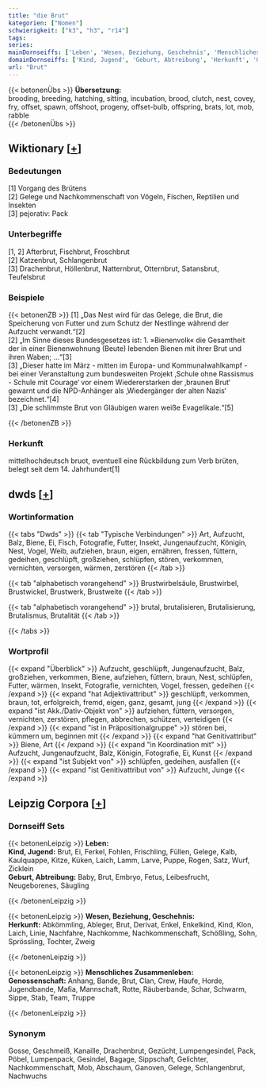 ```yaml
---
title: "die Brut"
kategorien: ["Nomen"]
schwierigkeit: ["k3", "h3", "r14"]
tags:
series:
mainDornseiffs: ['Leben', 'Wesen, Beziehung, Geschehnis', 'Menschliches Zusammenleben']
domainDornseiffs: ['Kind, Jugend', 'Geburt, Abtreibung', 'Herkunft', 'Genossenschaft']
url: "Brut"
---
```


{{< betonenÜbs >}}
**Übersetzung:**  
brooding, breeding, hatching, sitting, incubation, brood, clutch, nest, covey, fry, offset, spawn, offshoot, progeny, offset-bulb, offspring, brats, lot, mob, rabble  
{{< /betonenÜbs >}}

## Wiktionary [[+](https://de.wiktionary.org/wiki/Brut)]

### Bedeutungen
[1] Vorgang des Brütens  
[2] Gelege und Nachkommenschaft von Vögeln, Fischen, Reptilien und Insekten  
[3] pejorativ: Pack  

### Unterbegriffe
[1, 2] Afterbrut, Fischbrut, Froschbrut  
[2] Katzenbrut, Schlangenbrut  
[3] Drachenbrut, Höllenbrut, Natternbrut, Otternbrut, Satansbrut, Teufelsbrut  

### Beispiele
{{< betonenZB >}}
[1] „Das Nest wird für das Gelege, die Brut, die Speicherung von Futter und zum Schutz der Nestlinge während der Aufzucht verwandt.“[2]  
[2] „Im Sinne dieses Bundesgesetzes ist: 1. »Bienenvolk« die Gesamtheit der in einer Bienenwohnung (Beute) lebenden Bienen mit ihrer Brut und ihren Waben; …“[3]  
[3] „Dieser hatte im März - mitten im Europa- und Kommunalwahlkampf - bei einer Veranstaltung zum bundesweiten Projekt ‚Schule ohne Rassismus - Schule mit Courage‘ vor einem Wiedererstarken der ‚braunen Brut‘ gewarnt und die NPD-Anhänger als ‚Wiedergänger der alten Nazis‘ bezeichnet.“[4]  
[3] „Die schlimmste Brut von Gläubigen waren weiße Evagelikale.“[5]  

{{< /betonenZB >}}
### Herkunft
mittelhochdeutsch bruot, eventuell eine Rückbildung zum Verb brüten, belegt seit dem 14. Jahrhundert[1]  



## dwds [[+](https://www.dwds.de/wb/Brut)]

### Wortinformation
{{< tabs "Dwds" >}}
{{< tab "Typische Verbindungen" >}}
Art, Aufzucht, Balz, Biene, Ei, Fisch, Fotografie, Futter, Insekt, Jungenaufzucht, Königin, Nest, Vogel, Weib, aufziehen, braun, eigen, ernähren, fressen, füttern, gedeihen, geschlüpft, großziehen, schlüpfen, stören, verkommen, vernichten, versorgen, wärmen, zerstören
{{< /tab >}}

{{< tab "alphabetisch vorangehend" >}}
Brustwirbelsäule, Brustwirbel, Brustwickel, Brustwerk, Brustweite
{{< /tab >}}

{{< tab "alphabetisch vorangehend" >}}
brutal, brutalisieren, Brutalisierung, Brutalismus, Brutalität
{{< /tab >}}

{{< /tabs >}}

### Wortprofil
{{< expand "Überblick" >}} Aufzucht, geschlüpft, Jungenaufzucht, Balz, großziehen, verkommen, Biene, aufziehen, füttern, braun, Nest, schlüpfen, Futter, wärmen, Insekt, Fotografie, vernichten, Vogel, fressen, gedeihen {{< /expand >}}
{{< expand "hat Adjektivattribut" >}} geschlüpft, verkommen, braun, tot, erfolgreich, fremd, eigen, ganz, gesamt, jung {{< /expand >}}
{{< expand "ist Akk./Dativ-Objekt von" >}} aufziehen, füttern, versorgen, vernichten, zerstören, pflegen, abbrechen, schützen, verteidigen {{< /expand >}}
{{< expand "ist in Präpositionalgruppe" >}} stören bei, kümmern um, beginnen mit {{< /expand >}}
{{< expand "hat Genitivattribut" >}} Biene, Art {{< /expand >}}
{{< expand "in Koordination mit" >}} Aufzucht, Jungenaufzucht, Balz, Königin, Fotografie, Ei, Kunst {{< /expand >}}
{{< expand "ist Subjekt von" >}} schlüpfen, gedeihen, ausfallen {{< /expand >}}
{{< expand "ist Genitivattribut von" >}} Aufzucht, Junge {{< /expand >}}

## Leipzig Corpora [[+](https://corpora.uni-leipzig.de/en/res?word=Brut&corpusId=deu_newscrawl-public_2018)]

### Dornseiff Sets
{{< betonenLeipzig >}}
**Leben:**  
**Kind, Jugend:** Brut, Ei, Ferkel, Fohlen, Frischling, Füllen, Gelege, Kalb, Kaulquappe, Kitze, Küken, Laich, Lamm, Larve, Puppe, Rogen, Satz, Wurf, Zicklein  
**Geburt, Abtreibung:** Baby, Brut, Embryo, Fetus, Leibesfrucht, Neugeborenes, Säugling  

{{< /betonenLeipzig >}}


{{< betonenLeipzig >}}
**Wesen, Beziehung, Geschehnis:**  
**Herkunft:** Abkömmling, Ableger, Brut, Derivat, Enkel, Enkelkind, Kind, Klon, Laich, Linie, Nachfahre, Nachkomme, Nachkommenschaft, Schößling, Sohn, Sprössling, Tochter, Zweig  

{{< /betonenLeipzig >}}


{{< betonenLeipzig >}}
**Menschliches Zusammenleben:**  
**Genossenschaft:** Anhang, Bande, Brut, Clan, Crew, Haufe, Horde, Jugendbande, Mafia, Mannschaft, Rotte, Räuberbande, Schar, Schwarm, Sippe, Stab, Team, Truppe  

{{< /betonenLeipzig >}}

### Synonym
Gosse, Geschmeiß, Kanaille, Drachenbrut, Gezücht, Lumpengesindel, Pack, Pöbel, Lumpenpack, Gesindel, Bagage, Sippschaft, Gelichter, Nachkommenschaft, Mob, Abschaum, Ganoven, Gelege, Schlangenbrut, Nachwuchs

